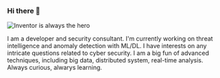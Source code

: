### Hi there 👋

![Inventor is always the hero](https://github.com/Wapiti08/Wapiti08/blob/main/eed72b7345ada971d48db2eb2cb5c35b2836ffde.git)

 I am a developer and security consultant. I'm currently working on threat intelligence and anomaly detection with ML/DL. I have interests on any intricate questions related to cyber security. I am a big fun of advanced techniques, including big data, distributed system, real-time analysis. Always curious, alwarys learning.

<!--
**Wapiti08/Wapiti08** is a ✨ _special_ ✨ repository because its `README.md` (this file) appears on your GitHub profile.

Here are some ideas to get you started:

- 🔭 I’m currently working on ...
- 🌱 I’m currently learning ...
- 👯 I’m looking to collaborate on ...
- 🤔 I’m looking for help with ...
- 💬 Ask me about ...
- 📫 How to reach me: ...
- 😄 Pronouns: ...
- ⚡ Fun fact: ...
-->
